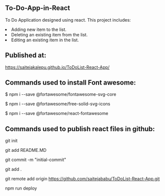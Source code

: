 ## To-Do-App-in-React

To Do Application designed using react.
This project includes:
<li>Adding new item to the list.</li>
<li>Deleting an existing item from the list.</li>
<li>Editing an existing item in the list.</li>

## Published at:
https://saitejakalepu.github.io/ToDoList-React-App/


## Commands used to install Font awesome:
$ npm i --save @fortawesome/fontawesome-svg-core

$ npm i --save @fortawesome/free-solid-svg-icons

$ npm i --save @fortawesome/react-fontawesome

## Commands used to publish react files in github:

git init

git add README.MD

git commit -m "initial-commit"

git add .

git remote add origin https://github.com/saitejababu/ToDoList-React-App.git

npm run deploy


